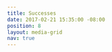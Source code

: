 ```yaml
---
title: Successes
date: 2017-02-21 15:35:00 -08:00
position: 8
layout: media-grid
nav: true
---
```


